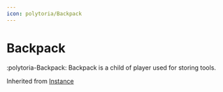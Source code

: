 ```yaml
---
icon: polytoria/Backpack
---
```


# Backpack

:polytoria-Backpack: Backpack is a child of player used for storing tools.

Inherited from [Instance](../Instance)
